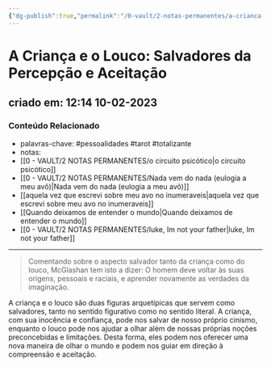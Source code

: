 ```yaml
---
{"dg-publish":true,"permalink":"/0-vault/2-notas-permanentes/a-crianca-e-o-louco-salvadores-da-percepcao-e-aceitacao/","tags":["permanente","pessoalidades","tarot","totalizante"],"dgHomeLink":true,"dgShowLocalGraph":true,"dgShowFileTree":true,"dgEnableSearch":true,"noteIcon":""}
---
```


# A Criança e o Louco: Salvadores da Percepção e Aceitação

## criado em: 12:14 10-02-2023

### Conteúdo Relacionado

- palavras-chave: #pessoalidades #tarot #totalizante 
- notas: 
- [[0 - VAULT/2 NOTAS PERMANENTES/o circuito psicótico\|o circuito psicótico]]
- [[0 - VAULT/2 NOTAS PERMANENTES/Nada vem do nada (eulogia a meu avô)\|Nada vem do nada (eulogia a meu avô)]]
- [[aquela vez que escrevi sobre meu avo no inumeraveis\|aquela vez que escrevi sobre meu avo no inumeraveis]]
- [[Quando deixamos de entender o mundo\|Quando deixamos de entender o mundo]]
- [[0 - VAULT/2 NOTAS PERMANENTES/luke, Im not your father\|luke, Im not your father]]



---

>Comentando sobre o aspecto salvador tanto da criança como do louco, McGlashan tem isto a dizer: O homem deve voltar às suas origens, pessoais e raciais, e aprender novamente as verdades da imaginação. 

A criança e o louco são duas figuras arquetípicas que servem como salvadores, tanto no sentido figurativo como no sentido literal. A criança, com sua inocência e confiança, pode nos salvar de nosso próprio cinismo, enquanto o louco pode nos ajudar a olhar além de nossas próprias noções preconcebidas e limitações. Desta forma, eles podem nos oferecer uma nova maneira de olhar o mundo e podem nos guiar em direção à compreensão e aceitação.